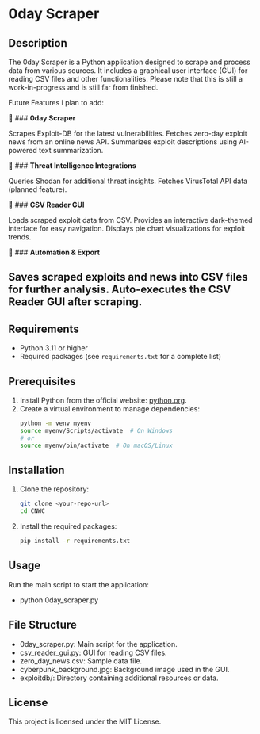 # 0day Scraper

## Description
The 0day Scraper is a Python application designed to scrape and process data from various sources. It includes a graphical user interface (GUI) for reading CSV files and other functionalities. Please note that this is still a work-in-progress and is still far from finished.

Future Features i plan to add:

🔹 ### **0day Scraper**

Scrapes Exploit-DB for the latest vulnerabilities.
Fetches zero-day exploit news from an online news API.
Summarizes exploit descriptions using AI-powered text summarization.

🔹 ### **Threat Intelligence Integrations**

Queries Shodan for additional threat insights.
Fetches VirusTotal API data (planned feature).

🔹 ### **CSV Reader GUI**

Loads scraped exploit data from CSV.
Provides an interactive dark-themed interface for easy navigation.
Displays pie chart visualizations for exploit trends.

🔹 ### **Automation & Export**

Saves scraped exploits and news into CSV files for further analysis.
Auto-executes the CSV Reader GUI after scraping.
---
## Requirements
- Python 3.11 or higher
- Required packages (see `requirements.txt` for a complete list)

## Prerequisites
1. Install Python from the official website: [python.org](https://www.python.org/downloads/).
2. Create a virtual environment to manage dependencies:
   ```bash
   python -m venv myenv
   source myenv/Scripts/activate  # On Windows
   # or
   source myenv/bin/activate  # On macOS/Linux

## **Installation**
1. Clone the repository:
   ```bash   
   git clone <your-repo-url>
   cd CNWC
   
2. Install the required packages:
   ```bash
   pip install -r requirements.txt

## **Usage**
Run the main script to start the application:
- python 0day_scraper.py

## **File Structure**
- 0day_scraper.py: Main script for the application.
- csv_reader_gui.py: GUI for reading CSV files.
- zero_day_news.csv: Sample data file.
- cyberpunk_background.jpg: Background image used in the GUI.
- exploitdb/: Directory containing additional resources or data.

## **License**
This project is licensed under the MIT License.
